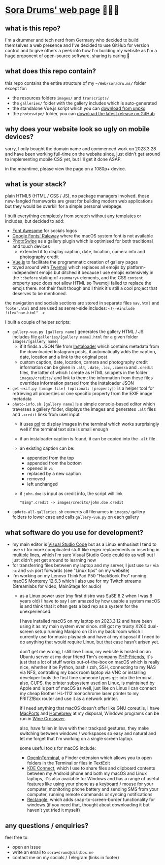 # [Sora Drums' web page](https://soradru.ms) 🥁🧑‍💻

## what is this repo?

I'm a drummer and tech nerd from Germany who decided to build themselves a web presence and I've decided to use GitHub for version control and to give others a peek into how I'm building my website as I'm a huge proponent of open-source software. sharing is caring 💖

## what does this repo contain?

this repo contains the entire structure of my `~/Web/soradru.ms/` folder except for:

* the resources folders `images/` and `transcripts/`
* the `galleries/` folder with the gallery includes which is auto-generated
* the standalone Vue.js script which you can [download from unpkg](https://unpkg.com/vue@3/dist/vue.global.js)
* the `photoswipe/` folder, you can [download the latest release on GitHub](https://github.com/dimsemenov/PhotoSwipe/releases/latest)

## why does your website look so ugly on mobile devices?

sorry, I only bought the domain name and commenced work on 2023.3.28 and have been working full-time on the website since, just didn't get around to implementing mobile CSS yet, but I'll get it done ASAP.

in the meantime, please view the page on a 1080p+ device.

## what is your stack?

plain HTML5 (HTML / CSS / JS), no package managers involved. those new-fangled frameworks are great for building modern web applications but they would be overkill for a simple personal webpage.

I built everything completely from scratch without any templates or includes, but decided to add:

* [Font Awesome](https://github.com/FortAwesome/Font-Awesome) for socials logos
* [Google Fonts' Raleway](https://fonts.google.com/specimen/Raleway) where the macOS system font is not available
* [PhotoSwipe](https://github.com/dimsemenov/PhotoSwipe/releases/latest) as a gallery plugin which is optimised for both traditional and touch devices
    * extended it to display caption, date, location, camera info and photography credit
* [Vue.js](https://github.com/vuejs/core) to facilitate the programmatic creation of gallery pages
* toyed around with [Twemoji](https://github.com/twitter/twemoji) which replaces all emojis by platform-independent emojis but ditched it because I use emojis extensively in the `::before` styling of `<summary>` elements, and the CSS `content` property spec does not allow HTML so Twemoji failed to replace the emojs there. not their fault though and I think it's still a cool project that deserves to be mentioned.

the navigation and socials sections are stored in separate files `nav.html` and `footer.html` and are used as server-side includes: `<!--#include file="nav.html"-->`

I built a couple of helper scripts:

* `gallery-vue.py [gallery name]` generates the gallery HTML / JS includes file `galleries/[gallery name].html` for a given folder `images/[gallery name]`
    * if it finds a JSON file from [Instaloader](https://github.com/instaloader/instaloader) which contains metadata from the downloaded Instagram posts, it automatically adds the caption, date, location and a link to the original post
    * custom caption, date, location, camera and photography credit information can be given in `.alt`, `.date`, `.loc`, `.camera` and `.credit` files, the latter of which I create as HTML snippets in the folder `images/credits/` and link to them; the information from these files overrides information parsed from the instaloader JSON
* `get-exif.py [image file] (optional: [property])` is a helper tool for retrieving all properties or one specific property from the EXIF image metadata
* `photo-info.sh [gallery name]` is a simple console-based editor which traverses a gallery folder, displays the images and generates `.alt` files and `.credit` links from user input
    * it uses [pxl](https://github.com/ichinaski/pxl) to display images in the terminal which works surprisingly well if the terminal text size is small enough
    * if an instaloader caption is found, it can be copied into the `.alt` file
    * an existing caption can be:
        * appended from the top
        * appended from the bottom
        * opened in `vi`
        * replaced by a new caption
        * removed
        * left unchanged
    * if `john.doe` is input as credit info, the script will link

          "$img".credit -> images/credits/john.doe.credit

* `update-all-galleries.sh` converts all filenames in `images/` gallery folders to lower case and calls `gallery-vue.py` on each gallery

## what software do you use for development?

* my main editor is [Visual Studio Code](https://github.com/microsoft/vscode) but as a Linux enthusiast I tend to use `vi` for more complicated stuff like regex replacements or inserting in multiple lines, which I'm sure Visual Studio Code could do as well but I just didn't yet get around to learning how
* for transferring files between my laptop and my server, I just use `tar` via `nc` and `ssh` port forwards (see "Linux tips" on my website)
* I'm working on my Lenovo ThinkPad P50 "HackBook Pro" running macOS Monterey 12.6.3 which I also use for my Twitch streams (Streamlabs for video, MainStage for audio)
    * as a Linux power user (my first distro was SuSE 8.2 when I was 8 years old) I have to say I am amazed by how usable a system macOS is and think that it often gets a bad rep as a system for the unexperienced.

        I have installed macOS on my laptop on 2023.3.12 and have been using it as my main system ever since. still got my trusty X260 dual-screen setup running Manjaro on i3 in my back room which I currently use for music playback and have at my disposal if I need to do anything that would require Linux, but that case hasn't arisen yet.

        don't get me wrong, I still love Linux, my website is hosted on an Ubuntu server at my dear friend Tim's company [PHP-Friends](https://php-friends.de), it's just that a lot of stuff works out-of-the-box on macOS which is really nice, whether it be Python, bash / zsh, SSH, connecting to my NAS via NFS, controlling my back room laptop via VNC or installing developer tools the first time someone types `git` into the terminal. also, CUPS, the printer subsystem used on Linux, is maintained by Apple and is part of macOS as well, just like on Linux I can connect my cheap Brother HL-1112 monochrome laser printer to my FRITZ!Box router and use it as a network printer.

        if I need anything that macOS doesn't offer like GNU coreutils, I have [MacPorts](https://www.macports.org) and [Homebrew](https://brew.sh/) at my disposal, Windows programs can be run in [Wine Crossover](https://github.com/Gcenx/winecx).

        also, have fallen in love with their trackpad gestures, they make switching between windows / workspaces so easy and natural and let me forget that I'm working on a single screen laptop.

        some useful tools for macOS include:

        * [OpenInTerminal](https://github.com/Ji4n1ng/OpenInTerminal), a Finder extension which allows you to open folders in the Terminal or files in TextEdit
        * [KDE Connect](https://kdeconnect.kde.org), which I use to share files and clipboard contents between my Android phone and both my macOS and Linux laptops, it's also available for Windows and has a range of useful features like using your phone as a keyboard / mouse for your computer, monitoring phone battery and sending SMS from your computer, running remote commands or syncing notifications
        * [Rectangle](https://github.com/rxhanson/Rectangle), which adds snap-to-screen-border functionality for windows (if you need that, thought about downloading it but haven't yet tried it myself)

## any questions / enquiries?

feel free to:

* open an issue
* write an email to `sora+drums@dillbox.me`
* contact me on my socials / Telegram (links in footer)